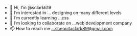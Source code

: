 - 👋 Hi, I’m @sclark619
- 👀 I’m interested in ... designing on many different levels
- 🌱 I’m currently learning ...css
- 💞️ I’m looking to collaborate on ...web development company 
- 📫 How to reach me ...shequitaclark89@gmail.com

<!---
sclark619/sclark619 is a ✨ special ✨ repository because its `README.md` (this file) appears on your GitHub profile.
You can click the Preview link to take a look at your changes.
--->

